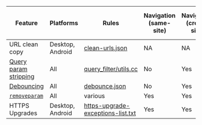 | Feature | Platforms | Rules | Navigation (same-site) | Navigation (cross-site) | Sub-resources (same-site) | Sub-resources (cross-site) |
| --- | --- | --- | --- | --- | --- | --- |
| URL clean copy | Desktop, Android | [clean-urls.json](https://github.com/brave/adblock-lists/blob/master/brave-lists/clean-urls.json) | NA | NA | NA | NA |
| [Query param stripping](https://github.com/brave/brave-browser/wiki/Query-String-Filter) | All | [query_filter/utils.cc](https://github.com/brave/brave-core/blob/4b85ad298e22b5e0b5711aaf7cac3903db847439/components/query_filter/utils.cc#L24) | No | Yes | No | Yes |
| [Debouncing](https://github.com/brave/brave-browser/wiki/Debouncing) | All | [debounce.json](https://github.com/brave/adblock-lists/blob/master/brave-lists/debounce.json) | No | Yes | No | No |
| [`removeparam`](https://github.com/gorhill/uBlock/wiki/Static-filter-syntax#removeparam) | All | various | Yes | Yes | Yes | Yes |
| HTTPS Upgrades | Desktop, Android | [https-upgrade-exceptions-list.txt](https://github.com/brave/adblock-lists/blob/master/brave-lists/https-upgrade-exceptions-list.txt) | Yes | Yes | Yes | Yes |